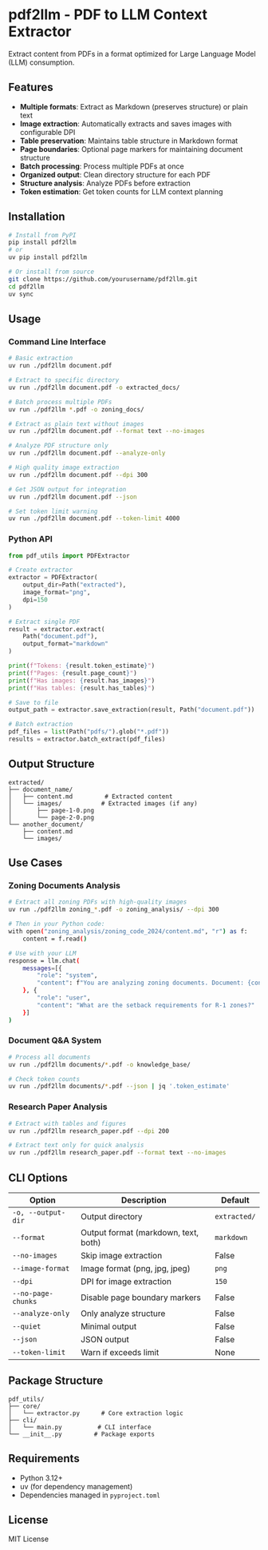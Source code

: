 # pdf2llm - PDF to LLM Context Extractor

Extract content from PDFs in a format optimized for Large Language Model (LLM) consumption.

## Features

- **Multiple formats**: Extract as Markdown (preserves structure) or plain text
- **Image extraction**: Automatically extracts and saves images with configurable DPI
- **Table preservation**: Maintains table structure in Markdown format
- **Page boundaries**: Optional page markers for maintaining document structure
- **Batch processing**: Process multiple PDFs at once
- **Organized output**: Clean directory structure for each PDF
- **Structure analysis**: Analyze PDFs before extraction
- **Token estimation**: Get token counts for LLM context planning

## Installation

```bash
# Install from PyPI
pip install pdf2llm
# or
uv pip install pdf2llm

# Or install from source
git clone https://github.com/yourusername/pdf2llm.git
cd pdf2llm
uv sync
```

## Usage

### Command Line Interface

```bash
# Basic extraction
uv run ./pdf2llm document.pdf

# Extract to specific directory
uv run ./pdf2llm document.pdf -o extracted_docs/

# Batch process multiple PDFs
uv run ./pdf2llm *.pdf -o zoning_docs/

# Extract as plain text without images
uv run ./pdf2llm document.pdf --format text --no-images

# Analyze PDF structure only
uv run ./pdf2llm document.pdf --analyze-only

# High quality image extraction
uv run ./pdf2llm document.pdf --dpi 300

# Get JSON output for integration
uv run ./pdf2llm document.pdf --json

# Set token limit warning
uv run ./pdf2llm document.pdf --token-limit 4000
```

### Python API

```python
from pdf_utils import PDFExtractor

# Create extractor
extractor = PDFExtractor(
    output_dir=Path("extracted"),
    image_format="png",
    dpi=150
)

# Extract single PDF
result = extractor.extract(
    Path("document.pdf"),
    output_format="markdown"
)

print(f"Tokens: {result.token_estimate}")
print(f"Pages: {result.page_count}")
print(f"Has images: {result.has_images}")
print(f"Has tables: {result.has_tables}")

# Save to file
output_path = extractor.save_extraction(result, Path("document.pdf"))

# Batch extraction
pdf_files = list(Path("pdfs/").glob("*.pdf"))
results = extractor.batch_extract(pdf_files)
```

## Output Structure

```
extracted/
├── document_name/
│   ├── content.md         # Extracted content
│   └── images/           # Extracted images (if any)
│       ├── page-1-0.png
│       └── page-2-0.png
└── another_document/
    ├── content.md
    └── images/
```

## Use Cases

### Zoning Documents Analysis
```bash
# Extract all zoning PDFs with high-quality images
uv run ./pdf2llm zoning_*.pdf -o zoning_analysis/ --dpi 300

# Then in your Python code:
with open("zoning_analysis/zoning_code_2024/content.md", "r") as f:
    content = f.read()

# Use with your LLM
response = llm.chat(
    messages=[{
        "role": "system",
        "content": f"You are analyzing zoning documents. Document: {content}"
    }, {
        "role": "user", 
        "content": "What are the setback requirements for R-1 zones?"
    }]
)
```

### Document Q&A System
```bash
# Process all documents
uv run ./pdf2llm documents/*.pdf -o knowledge_base/

# Check token counts
uv run ./pdf2llm documents/*.pdf --json | jq '.token_estimate'
```

### Research Paper Analysis
```bash
# Extract with tables and figures
uv run ./pdf2llm research_paper.pdf --dpi 200

# Extract text only for quick analysis
uv run ./pdf2llm research_paper.pdf --format text --no-images
```

## CLI Options

| Option | Description | Default |
|--------|-------------|---------|
| `-o, --output-dir` | Output directory | `extracted/` |
| `--format` | Output format (markdown, text, both) | `markdown` |
| `--no-images` | Skip image extraction | False |
| `--image-format` | Image format (png, jpg, jpeg) | `png` |
| `--dpi` | DPI for image extraction | `150` |
| `--no-page-chunks` | Disable page boundary markers | False |
| `--analyze-only` | Only analyze structure | False |
| `--quiet` | Minimal output | False |
| `--json` | JSON output | False |
| `--token-limit` | Warn if exceeds limit | None |

## Package Structure

```
pdf_utils/
├── core/
│   └── extractor.py      # Core extraction logic
├── cli/
│   └── main.py          # CLI interface
└── __init__.py         # Package exports
```

## Requirements

- Python 3.12+
- uv (for dependency management)
- Dependencies managed in `pyproject.toml`

## License

MIT License